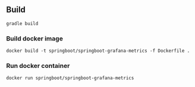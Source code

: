 ## Build
```
gradle build
```

### Build docker image
```
docker build -t springboot/springboot-grafana-metrics -f Dockerfile .
```

### Run docker container
```
docker run springboot/springboot-grafana-metrics
```